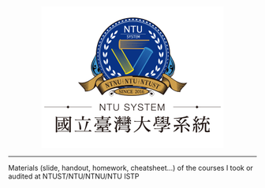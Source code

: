 <p align="center">
    <img alt="ntu" width="auto" height="auto" src="/image/NTU_System.png"/>
</p>

---

Materials (slide, handout, homework, cheatsheet...) of the courses I took or audited at NTUST/NTU/NTNU/NTU ISTP

